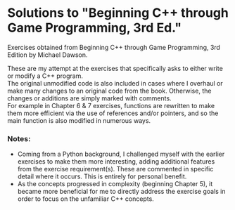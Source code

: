 # Solutions to "Beginning C++ through Game Programming, 3rd Ed."  
Exercises obtained from Beginning C++ through Game Programming, 3rd Edition by Michael Dawson.  
  
These are my attempt at the exercises that specifically asks to either write or modify a C++ program.  
The original unmodified code is also included in cases where I overhaul or make many changes to an original code from the book. Otherwise, the changes or additions are simply marked with comments.  
For example in Chapter 6 & 7 exercises, functions are rewritten to make them more efficient via the use of references and/or pointers, and so the main function is also modified in numerous ways.  
  
### Notes:  
- Coming from a Python background, I challenged myself with the earlier exercises to make them more interesting, adding additional features from the exercise requirement(s). These are commented in specific detail where it occurs. This is entirely for personal benefit.  
- As the concepts progressed in complexity (beginning Chapter 5), it became more beneficial for me to directly address the exercise goals in order to focus on the unfamiliar C++ concepts.   
